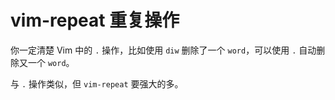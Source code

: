 # vim-repeat 重复操作

你一定清楚 Vim 中的 `.` 操作，比如使用 `diw` 删除了一个 `word`，可以使用 `.` 自动删除又一个 `word`。

与 `.` 操作类似，但 `vim-repeat` 要强大的多。
